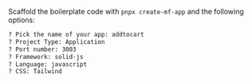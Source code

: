Scaffold the boilerplate code with `pnpx create-mf-app` and the following options:

```bash
? Pick the name of your app: addtocart
? Project Type: Application
? Port number: 3003
? Framework: solid-js
? Language: javascript
? CSS: Tailwind
```
